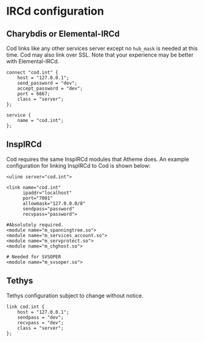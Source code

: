 # IRCd configuration

## Charybdis or Elemental-IRCd

Cod links like any other services server except no `hub_mask` is needed at this 
time. Cod may also link over SSL. Note that your experience may be better with 
Elemental-IRCd.

```
connect "cod.int" {
	host = "127.0.0.1";
    send_password = "dev";
	accept_password = "dev";
	port = 6667;
	class = "server";
};

service {
    name = "cod.int";
};
```

## InspIRCd

Cod requires the same InspIRCd modules that Atheme does. An example 
configuration for linking InspIRCd to Cod is shown below:

```
<uline server="cod.int">

<link name="cod.int"
      ipaddr="localhost"
      port="7001"
      allowmask="127.0.0.0/8"
      sendpass="password"
      recvpass="password">

#Absolutely required.
<module name="m_spanningtree.so">
<module name="m_services_account.so">
<module name="m_servprotect.so">
<module name="m_chghost.so">

# Needed for SVSOPER
<module name="m_svsoper.so">
```

## Tethys

Tethys configuration subject to change without notice.

```
link cod.int {
    host = "127.0.0.1";
    sendpass = "dev";
    recvpass = "dev";
    class = "server";
};
```

